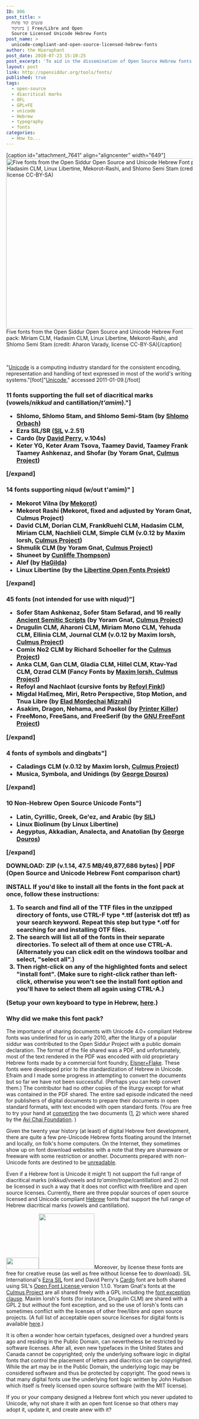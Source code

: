 ```yaml
---
ID: 806
post_title: >
  פונטים קוד פתוח
  ביוניקוד | Free/Libre and Open
  Source Licensed Unicode Hebrew Fonts
post_name: >
  unicode-compliant-and-open-source-licensed-hebrew-fonts
author: the Hierophant
post_date: 2010-07-23 15:10:25
post_excerpt: 'To aid in the dissemination of Open Source Hebrew fonts, the Open Siddur Project now offers, <em>gratis</em>, a FONT PACK. Over sixty open source licensed, Unicode Hebrew fonts, ready to install. Enjoy them. Share them. Learn from them. Modify them.'
layout: post
link: http://opensiddur.org/tools/fonts/
published: true
tags:
  - open-source
  - diacritical marks
  - OFL
  - GPL+FE
  - unicode
  - Hebrew
  - typography
  - fonts
categories:
  - How to...
---
```

[caption id="attachment_7641" align="aligncenter" width="649"]<a href="http://opensiddur.org/wp-content/uploads/2010/07/project-hasidur-hapatauḥ.png"><img src="http://opensiddur.org/wp-content/uploads/2010/07/project-hasidur-hapatauḥ.png" alt="Five fonts from the Open Siddur Open Source and Unicode Hebrew Font pack: Miriam CLM, Hadasim CLM, Linux Libertine, Mekorot-Rashi, and Shlomo Semi Stam (credit: Aharon Varady, license CC-BY-SA)" width="649" height="460" class="size-full wp-image-7641" /></a> Five fonts from the Open Siddur Open Source and Unicode Hebrew Font pack: Miriam CLM, Hadasim CLM, Linux Libertine, Mekorot-Rashi, and Shlomo Semi Stam (credit: Aharon Varady, license CC-BY-SA)[/caption]

&nbsp;

"<a href="http://en.wikipedia.org/wiki/Unicode">Unicode</a> is a computing industry standard for the consistent encoding, representation and handling of text expressed in most of the world's writing systems."[foot]"<a href="http://en.wikipedia.org/wiki/Unicode">Unicode</a>," accessed 2011-01-09.[/foot]


<h3>11 fonts supporting the full set of diacritical marks (vowels/<em>nikkud</em> and cantillation/<em>t'amim</em>)."]
<ul>
	<li>Shlomo, Shlomo Stam, and Shlomo Semi-Stam (by <a href="https://sites.google.com/site/orlaeinayim/download" rel="nofollow">Shlomo Orbach</a>)</li>
	<li>Ezra SIL/SR (<a href="http://scripts.sil.org/cms/scripts/page.php?site_id=nrsi&amp;id=EzraSIL_Home" rel="nofollow">SIL</a> v.2.51)</li>
	<li>Cardo (by <a href="http://scholarsfonts.net/cardofnt.html" rel="nofollow">David Perry</a>, v.104s)</li>
	<li>Keter YG, Keter Aram Tsova, Taamey David, Taamey Frank Taamey Ashkenaz, and Shofar (by Yoram Gnat, <a href="http://culmus.sourceforge.net/">Culmus Project</a>)</li>
</ul>
[/expand]
<h3>14 fonts supporting niqud (w/out t'amim)" ]
<ul>
	<li>Mekorot Vilna (by <a href="http://mekorot.sourceforge.net/">Mekorot</a>)</li>
        <li>Mekorot Rashi (Mekorot, fixed and adjusted by Yoram Gnat, Culmus Project)</li>
	<li>David CLM, Dorian CLM, FrankRuehl CLM, Hadasim CLM, Miriam CLM, Nachlieli CLM, Simple CLM (v.0.12 by Maxim Iorsh, <a href="http://culmus.sourceforge.net/">Culmus Project</a>)</li>
	<li>Shmulik CLM (by Yoram Gnat, <a href="http://culmus.sourceforge.net/">Culmus Project</a>)</li>
	<li>Shuneet by <a href="http://www.cunliffethompson.com/font/">Cunliffe Thompson</a>)</li>
	<li>Alef (by <a href="http://alef.hagilda.com">HaGilda</a>)</li>
	<li>Linux Libertine (by the <a href="http://linuxlibertine.org">Libertine Open Fonts Projekt</a>)</li>
</ul>
[/expand]
<h3>45 fonts (not intended for use with niqud)"]
<ul>
	<li>Sofer Stam Ashkenaz, Sofer Stam Sefarad, and 16 really <a href="http://culmus.sourceforge.net/ancient/index.html" rel="nofollow">Ancient Semitic Scripts</a> (by Yoram Gnat, <a href="http://culmus.sourceforge.net/">Culmus Project</a>)</li>
	<li>Drugulin CLM, Aharoni CLM, Miriam Mono CLM, Yehuda CLM, Ellinia CLM, Journal CLM (v.0.12 by Maxim Iorsh, <a href="http://culmus.sourceforge.net/">Culmus Project</a>)</li>
	<li>Comix No2 CLM by Richard Schoeller for the <a href="http://culmus.sourceforge.net/">Culmus Project</a>)</li>
	<li>Anka CLM, Gan CLM, Gladia CLM, Hillel CLM, Ktav-Yad CLM, Ozrad CLM (Fancy Fonts by <a href="http://culmus.sourceforge.net/fancy/index.html">Maxim Iorsh, Culmus Project</a>)</li>
	<li>Refoyl and Nachlaot (cursive fonts by <a href="http://www.cs.uky.edu/~raphael/yiddish.html">Refoyl Finkl</a>)</li>
	<li>Migdal HaEmeq, Miri, Retro Perspective, Stop Motion, and Tnua Libre (by <a href="http://openfontlibrary.org/member/eladmordechai">Elad Mordechai Mizrahi</a>)</li>
	<li>Asakim, Dragon, Nehama, and Paskol (by <a href="http://openfontlibrary.org/member/printerkiller">Printer Killer</a>)</li>
	<li>FreeMono, FreeSans, and FreeSerif (by the <a href="http://www.gnu.org/software/freefont/">GNU FreeFont Project</a>)</li>
</ul>
[/expand]
<h3>4 fonts of symbols and dingbats"]
<ul>
	<li>Caladings CLM (v.0.12 by Maxim Iorsh, <a href="http://culmus.sourceforge.net/">Culmus Project</a>)</li>
        <li>Musica, Symbola, and Unidings (by <a href="http://users.teilar.gr/~g1951d/">George Douros</a>)</li>

</ul>
[/expand]
<h3>10 Non-Hebrew Open Source Unicode Fonts"]
<ul>
	<li>Latin, Cyrillic, Greek, Ge'ez, and Arabic (by <a href="http://scripts.sil.org/cms/scripts/page.php?&amp;cat_id=FontDownloads">SIL</a>)</li>
        <li>Linux Biolinum (by Linux Libertine)</li>
	<li>Aegyptus, Akkadian, Analecta, and Anatolian (by <a href="http://users.teilar.gr/~g1951d/">George Douros</a>)</li>
</ul>
[/expand]

<strong>DOWNLOAD:</strong> ZIP (v.1.14, 47.5 MB/49,877,686 bytes) | PDF (Open Source and Unicode Hebrew Font comparison chart)

<strong>INSTALL</strong>
If you'd like to install all the fonts in the font pack at once, follow these instructions:
<ol>
	<li>To search and find all of the TTF files in the unzipped directory of fonts, use CTRL-F
type *.ttf (asterisk dot ttf) as your search keyword. Repeat this step but type *.otf for searching for and installing OTF files.</li>
	<li>The search will list all of the fonts in their separate directories.
To select all of them at once use CTRL-A. (Alternately you can click edit on the windows toolbar and select, "select all".)</li>
	<li>Then right-click on any of the highlighted fonts and select "install font". (Make sure to right-click rather than left-click, otherwise you won't see the install font option and you'll have to select them all again using CTRL-A.)</li>
</ol>
(<strong>Setup</strong> your own keyboard to type in Hebrew, <a href="http://opensiddur.org/2012/07/how-to-type-in-hebrew-without-buying-a-new-keyboard/">here</a>.)
<h3>Why did we make this font pack?</h3>
The importance of sharing documents with Unicode 4.0+ compliant Hebrew fonts was underlined for us in early 2010, after the liturgy of a popular siddur was contributed to the Open Siddur Project with a public domain declaration. The format of the file shared was a PDF, and unfortunately, most of the text rendered in the PDF was encoded with old proprietary Hebrew fonts made by a commercial font foundry, <a href="http://en.wikipedia.org/wiki/Elsner%2BFlake">Elsner+Flake</a>. These fonts were developed prior to the standardization of Hebrew in Unicode. Efraim and I made some progress in attempting to convert the documents but so far we have not been successful. (Perhaps you can help convert them.) The contributor had no other copies of the liturgy except for what was contained in the PDF shared. The entire sad episode indicated the need for publishers of digital documents to prepare their documents in open standard formats, with text encoded with open standard fonts. (You are free to try your hand at <a href="http://opensiddur.org/wp-content/uploads/2010/07/Siddur-Avi-Chai-unicode-conversion-project.zip">converting</a> the two documents (<a class="pdf" href="http://opensiddur.org/wp-content/uploads/2010/07/AviChai-Tefillot-Hahaim.pdf">1</a>, <a class="pdf" href="http://opensiddur.org/wp-content/uploads/2010/07/AviChai-Shabat.pdf">2</a>) which were shared by the <a href="http://www.avichai.org.il/">Avi Chai Foundation</a>. )

Given the twenty year history (at least) of digital Hebrew font development, there are quite a few pre-Unicode Hebrew fonts floating around the Internet and locally, on folk's home computers. On the Internet, they sometimes show up on font download websites with a note that they are shareware or freeware with some restriction or another. Documents prepared with non-Unicode fonts are destined to be <a href="http://en.wikipedia.org/wiki/Mojibake">unreadable</a>.

Even if a Hebrew font is Unicode it might 1) not support the full range of diacritical marks (<em>nikkud</em>/vowels and <em>ta'amim</em>/<em>trope</em>/cantillation) and 2) not be licensed in such a way that it does not conflict with free/libre and open source licenses. Currently, there are three popular sources of open source licensed and Unicode compliant <a href="http://typophile.com/wiki/Hebrew" rel="nofollow">Hebrew</a> fonts that support the full range of Hebrew diacritical marks (vowels and cantillation).

<a href="http://scripts.sil.org/cms/scripts/page.php?site_id=nrsi&amp;id=ofl"><img class="alignright size-full wp-image-4131" title="SIL Open Font License logo" alt="" src="http://opensiddur.org/wp-content/uploads/2010/07/OFL_logo_rect_color_01.png" width="88" height="31" /></a><a href="http://en.wikipedia.org/wiki/GNU_GPL_font_exception"><img class="alignright" alt="" src="http://opensiddur.org/wp-content/images/GPL+FE.svg.png" width="150" height="150" /></a>Moreover, by license these fonts are free for creative reuse (as well as free without license fee to download). SIL International's <a href="http://scripts.sil.org/cms/scripts/page.php?site_id=nrsi&amp;id=EzraSIL_Home" rel="nofollow">Ezra SIL</a> font and David Perry's <a href="http://scholarsfonts.net/cardofnt.html" rel="nofollow">Cardo</a> font are both shared using SIL's <a href="http://scripts.sil.org/cms/scripts/page.php?site_id=nrsi&amp;id=OFL&amp;_sc=1">Open Font License </a>version 1.1.0. Yoram Gnat's fonts at the <a href="http://culmus.sourceforge.net/">Culmus Project</a> are all shared freely with a GPL including the <a href="http://en.wikipedia.org/wiki/GNU_GPL_font_exception">font exception clause</a>. Maxim Iorsh's fonts (for instance, Drugulin CLM) are shared with a GPL 2 but <em>without</em> the font exception, and so the use of Iorsh's fonts can sometimes conflict with the licenses of other free/libre and open source projects. (A full list of acceptable open source licenses for digital fonts is available <a href="http://fedoraproject.org/wiki/Legal_considerations_for_fonts">here</a>.)

It is often a wonder how certain typefaces, designed over a hundred years ago and residing in the Public Domain, can nevertheless be restricted by software licenses. After all, even new typefaces in the United States and Canada cannot be copyrighted; only the underlying software logic in digital fonts that control the placement of letters and diacritics can be copyrighted. While the art may be in the Public Domain, the underlying logic may be considered software and thus be protected by copyright. The good news is that many digital fonts use the underlying font logic written by John Hudson which itself is freely licensed open source software (with the MIT license).

If you or your company designed a Hebrew font which you never updated to Unicode, why not share it with an open font license so that others may adopt it, update it, and create anew with it?

<p style="text-align: center;"></p>